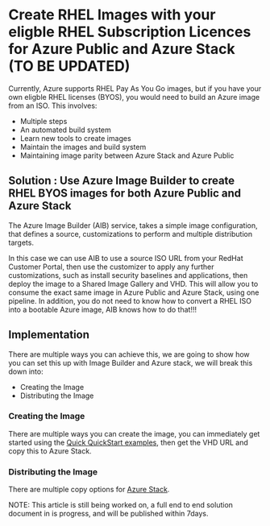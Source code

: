 # Create RHEL Images with your eligble RHEL Subscription Licences for Azure Public and Azure Stack (TO BE UPDATED)
 
Currently, Azure supports RHEL Pay As You Go images, but if you have your own eligble RHEL licenses (BYOS), you would need to build an Azure image from an ISO. This involves:
* Multiple steps
* An automated build system
* Learn new tools to create images
* Maintain the images and build system
* Maintaining image parity between Azure Stack and Azure Public
 
## Solution : Use Azure Image Builder to create RHEL BYOS images for both Azure Public and Azure Stack
 
The Azure Image Builder (AIB) service, takes a simple image configuration, that defines a source, customizations to perform and multiple distribution targets.
 
In this case we can use AIB to use a source ISO URL from your RedHat Customer Portal, then use the customizer to apply any further customizations, such as install security baselines and applications, then deploy the image to a Shared Image Gallery and VHD. This will allow you to consume the exact same image in Azure Public and Azure Stack, using one pipeline. In addition, you do not need to know how to convert a RHEL ISO into a bootable Azure image, AIB knows how to do that!!!
 
## Implementation
There are multiple ways you can achieve this, we are going to show how you can set this up with Image Builder and Azure stack, we will break this down into:
* Creating the Image
* Distributing the Image
 
### Creating the Image
There are multiple ways you can create the image, you can immediately get started using the [Quick QuickStart examples](https://github.com/doug-mclelland/azvmimagebuilder/tree/master/quickquickstarts/6_Creating_a_Custom_Image_using_Red_Hat_Subscription_Licences_to_VHD), then get the VHD URL and copy this to Azure Stack. 

### Distributing the Image
There are multiple copy options for [Azure Stack](https://docs.microsoft.com/en-us/azure-stack/user/azure-stack-storage-transfer).

NOTE: This article is still being worked on, a full end to end solution document in is progress, and will be published within 7days.